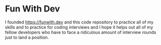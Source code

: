 # Fun With Dev
I founded https://funwith.dev and this code repository to practice all of my skills and to practice for coding interviews and I hope it helps out all of my fellow developers who have to face a ridiculous amount of interview rounds just to land a position. 
